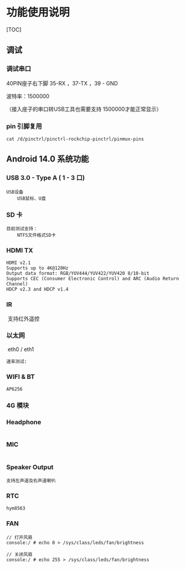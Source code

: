 # 功能使用说明

[TOC]

## 调试

### 调试串口

40PIN座子右下脚 35-RX ，37-TX  ，39 - GND

波特率：1500000 

（接入座子的串口转USB工具也需要支持 1500000才能正常显示）



### pin 引脚复用

```
cat /d/pinctrl/pinctrl-rockchip-pinctrl/pinmux-pins
```



## Android 14.0 系统功能

### USB 3.0 - Type A ( 1 - 3 口)

```
USB设备
	USB鼠标、U盘
```



### SD 卡

```
目前测试支持：
	NTFS文件格式SD卡
```



### HDMI TX 

```
HDMI v2.1
Supports up to 4K@120Hz
Output data format: RGB/YUV444/YUV422/YUV420 8/10-bit
Supports CEC (Consumer Electronic Control) and ARC (Audio Return Channel)
HDCP v2.3 and HDCP v1.4
```



### IR

​		支持红外遥控



### 以太网

​		eth0 / eth1

```
速率测试:

```



### WIFI & BT

```
AP6256
```



### 4G 模块



### Headphone

```
```



### MIC

```
```



### Speaker Output

```
支持左声道及右声道喇叭

```



### RTC

```
hym8563
```



### FAN

```
// 打开风扇
console:/ # echo 0 > /sys/class/leds/fan/brightness

// 关闭风扇
console:/ # echo 255 > /sys/class/leds/fan/brightness
```



